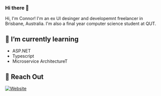 ### Hi there 👋

Hi, I'm Connor! I'm an ex UI desinger and developemnt freelancer in Brisbane, Australia. I'm also a final year computer science student at QUT.

<h2>🌱 I’m currently learning</h2>

<ul>
<li>ASP.NET</li>
  <li>Typescript</li>
  <li>Microservice ArchitectureT</li>
</ul>
  
<h2>🌱 Reach Out</h2>

<a href="/docs/" title="Go to project documentation"><img src="https://img.shields.io/badge/view-Documentation-blue?style=for-the-badge" alt="Website"></a>
